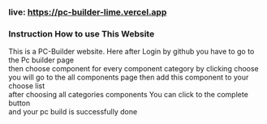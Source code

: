 ### live: https://pc-builder-lime.vercel.app
### Instruction How to use This Website

This is a  PC-Builder website. 
Here after Login by github you have to go to the Pc builder page <br>
then choose component for every component category by clicking choose <br>
you will go to the all components page then add this component to your choose list <br>
 after choosing all categories  components You can click to the complete button  <br>
 and your pc build is successfully done

